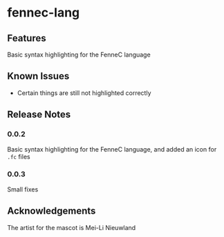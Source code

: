 # fennec-lang 

## Features

Basic syntax highlighting for the FenneC language 

## Known Issues

- Certain things are still not highlighted correctly

## Release Notes

### 0.0.2

Basic syntax highlighting for the FenneC language, and added an icon for `.fc` files 

### 0.0.3 

Small fixes

## Acknowledgements 

The artist for the mascot is Mei-Li Nieuwland
